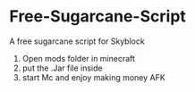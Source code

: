 # Free-Sugarcane-Script
A free sugarcane script for Skyblock
1. Open mods folder in minecraft
2. put the .Jar file inside 
3. start Mc and enjoy making money AFK
